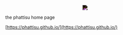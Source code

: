 <p align="center">
  <img style="filter: invert(100%);" src="https://latex.codecogs.com/svg.latex?\Huge{\text{P}_{\!\!\text{H}}\>\!\!\text{A}^{\!\!\text{T}}\!\text{T}_{\;\!\!\!\text{I}}\>\!\!\text{S}^{\!\text{U}}}">
</p>

the phattisu home page

[https://phattisu.github.io/](https://phattisu.github.io/)
